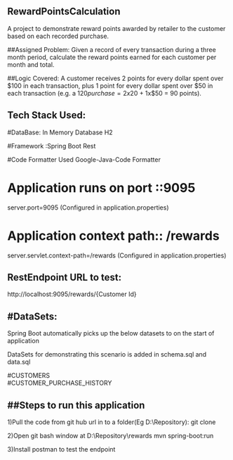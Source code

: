 ## RewardPointsCalculation
A project to demonstrate reward points awarded by retailer to the customer based on each recorded purchase.

##Assigned Problem:
Given a record of every transaction during a three month period, calculate the reward points earned for each customer per month and total.
 
##Logic Covered:
A customer receives 2 points for every dollar spent over $100 in each transaction, plus 1 point for every dollar spent over $50 in each transaction
(e.g. a $120 purchase = 2x$20 + 1x$50 = 90 points).

Tech Stack Used:
---------------
#DataBase: In Memory Database H2 

#Framework :Spring Boot Rest

#Code Formatter
Used Google-Java-Code Formatter


# Application runs on port ::9095
server.port=9095 (Configured in application.properties)

# Application context path:: /rewards
server.servlet.context-path=/rewards (Configured in application.properties)

RestEndpoint URL to test:
------------------------
http://localhost:9095/rewards/{Customer Id}


#DataSets:
---------

Spring Boot automatically picks up the below datasets to on the start of application

DataSets for demonstrating this scenario is  added in schema.sql and data.sql

#CUSTOMERS  
#CUSTOMER_PURCHASE_HISTORY 


##Steps to run this application
-------------------------------
1)Pull the code  from git hub url in to a folder(Eg D:\Repository):
git clone 

2)Open git bash window at D:\Repository\rewards
  mvn spring-boot:run
  
3)Install postman to test the endpoint











